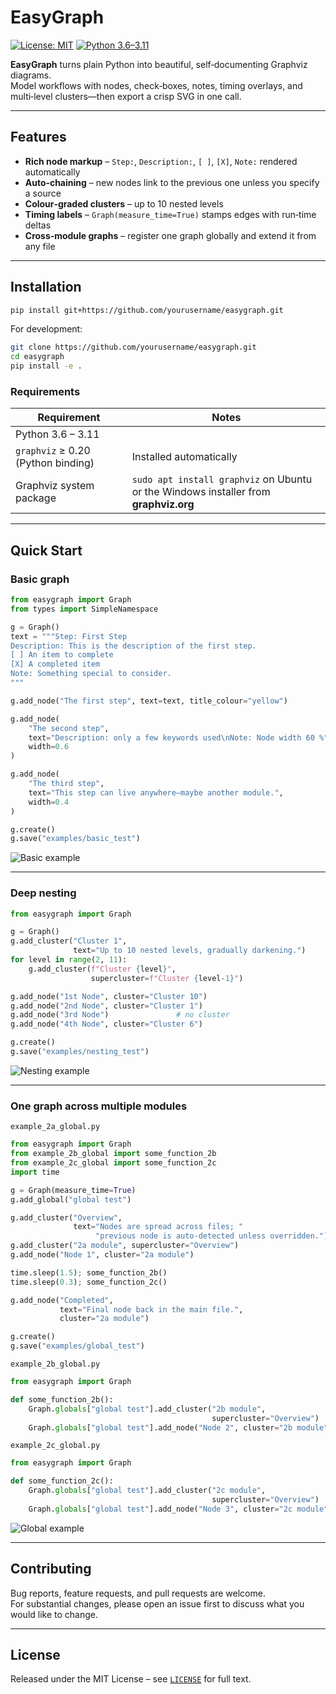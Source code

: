 # EasyGraph

[![License: MIT](https://img.shields.io/badge/License-MIT-yellow.svg)](LICENSE)
[![Python 3.6–3.11](https://img.shields.io/badge/python-3.6%E2%80%933.11-blue)](#requirements)

**EasyGraph** turns plain Python into beautiful, self‑documenting Graphviz diagrams.  
Model workflows with nodes, check‑boxes, notes, timing overlays, and multi‑level clusters—then export a crisp SVG in one call.

---

## Features

- **Rich node markup** – `Step:`, `Description:`, `[ ]`, `[X]`, `Note:` rendered automatically  
- **Auto‑chaining** – new nodes link to the previous one unless you specify a source  
- **Colour‑graded clusters** – up to 10 nested levels  
- **Timing labels** – `Graph(measure_time=True)` stamps edges with run‑time deltas  
- **Cross‑module graphs** – register one graph globally and extend it from any file  

---

## Installation

```bash
pip install git+https://github.com/yourusername/easygraph.git
```

For development:

```bash
git clone https://github.com/yourusername/easygraph.git
cd easygraph
pip install -e .
```

### Requirements

| Requirement | Notes |
|-------------|-------|
| Python 3.6 – 3.11 | |
| `graphviz` ≥ 0.20 (Python binding) | Installed automatically |
| Graphviz system package | `sudo apt install graphviz` on Ubuntu or the Windows installer from **graphviz.org** |

---

## Quick Start

### Basic graph

```python
from easygraph import Graph
from types import SimpleNamespace

g = Graph()
text = """Step: First Step
Description: This is the description of the first step.
[ ] An item to complete
[X] A completed item
Note: Something special to consider.
"""

g.add_node("The first step", text=text, title_colour="yellow")

g.add_node(
    "The second step",
    text="Description: only a few keywords used\nNote: Node width 60 %",
    width=0.6
)

g.add_node(
    "The third step",
    text="This step can live anywhere—maybe another module.",
    width=0.4
)

g.create()
g.save("examples/basic_test")
```

![Basic example](examples/basic_test.svg)

---

### Deep nesting

```python
from easygraph import Graph

g = Graph()
g.add_cluster("Cluster 1",
              text="Up to 10 nested levels, gradually darkening.")
for level in range(2, 11):
    g.add_cluster(f"Cluster {level}",
                  supercluster=f"Cluster {level-1}")

g.add_node("1st Node", cluster="Cluster 10")
g.add_node("2nd Node", cluster="Cluster 1")
g.add_node("3rd Node")               # no cluster
g.add_node("4th Node", cluster="Cluster 6")

g.create()
g.save("examples/nesting_test")
```

![Nesting example](examples/nesting_test.svg)

---

### One graph across multiple modules

`example_2a_global.py`

```python
from easygraph import Graph
from example_2b_global import some_function_2b
from example_2c_global import some_function_2c
import time

g = Graph(measure_time=True)
g.add_global("global test")

g.add_cluster("Overview",
              text="Nodes are spread across files; "
                   "previous node is auto-detected unless overridden.")
g.add_cluster("2a module", supercluster="Overview")
g.add_node("Node 1", cluster="2a module")

time.sleep(1.5); some_function_2b()
time.sleep(0.3); some_function_2c()

g.add_node("Completed",
           text="Final node back in the main file.",
           cluster="2a module")

g.create()
g.save("examples/global_test")
```

`example_2b_global.py`

```python
from easygraph import Graph

def some_function_2b():
    Graph.globals["global test"].add_cluster("2b module",
                                             supercluster="Overview")
    Graph.globals["global test"].add_node("Node 2", cluster="2b module")
```

`example_2c_global.py`

```python
from easygraph import Graph

def some_function_2c():
    Graph.globals["global test"].add_cluster("2c module",
                                             supercluster="Overview")
    Graph.globals["global test"].add_node("Node 3", cluster="2c module")
```

![Global example](examples/global_test.svg)

---

## Contributing

Bug reports, feature requests, and pull requests are welcome.  
For substantial changes, please open an issue first to discuss what you would like to change.

---

## License

Released under the MIT License – see [`LICENSE`](LICENSE) for full text.
